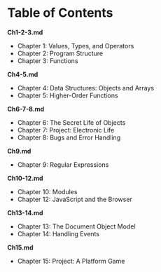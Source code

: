 # Table of Contents

__Ch1-2-3.md__

* Chapter 1: Values, Types, and Operators
* Chapter 2: Program Structure
* Chapter 3: Functions

__Ch4-5.md__

* Chapter 4: Data Structures: Objects and Arrays
* Chapter 5: Higher-Order Functions

__Ch6-7-8.md__

* Chapter 6: The Secret Life of Objects
* Chapter 7: Project: Electronic Life
* Chapter 8: Bugs and Error Handling

__Ch9.md__

* Chapter 9: Regular Expressions

__Ch10-12.md__

* Chapter 10: Modules
* Chapter 12: JavaScript and the Browser

__Ch13-14.md__

* Chapter 13: The Document Object Model
* Chapter 14: Handling Events

__Ch15.md__

* Chapter 15: Project: A Platform Game
